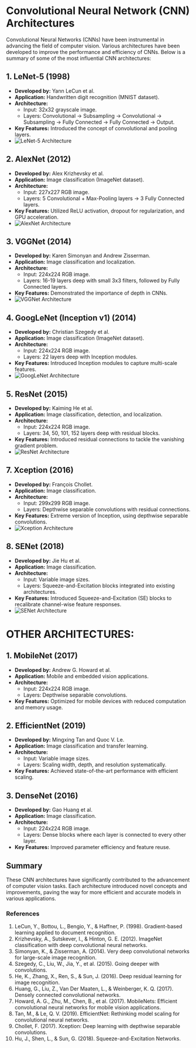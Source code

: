 # Convolutional Neural Network (CNN) Architectures

Convolutional Neural Networks (CNNs) have been instrumental in advancing the field of computer vision. Various architectures have been developed to improve the performance and efficiency of CNNs. Below is a summary of some of the most influential CNN architectures:

## 1. LeNet-5 (1998)
- **Developed by:** Yann LeCun et al.
- **Application:** Handwritten digit recognition (MNIST dataset).
- **Architecture:**
  - Input: 32x32 grayscale image.
  - Layers: Convolutional -> Subsampling -> Convolutional -> Subsampling -> Fully Connected -> Fully Connected -> Output.
- **Key Features:** Introduced the concept of convolutional and pooling layers.
- ![LeNet-5 Architecture](https://www.datasciencecentral.com/wp-content/uploads/2021/10/1lvvWF48t7cyRWqct13eU0w.jpeg)

## 2. AlexNet (2012)
- **Developed by:** Alex Krizhevsky et al.
- **Application:** Image classification (ImageNet dataset).
- **Architecture:**
  - Input: 227x227 RGB image.
  - Layers: 5 Convolutional + Max-Pooling layers -> 3 Fully Connected layers.
- **Key Features:** Utilized ReLU activation, dropout for regularization, and GPU acceleration.
- ![AlexNet Architecture](https://miro.medium.com/v2/resize:fit:1400/1*0dsWFuc0pDmcAmHJUh7wqg.png)

## 3. VGGNet (2014)
- **Developed by:** Karen Simonyan and Andrew Zisserman.
- **Application:** Image classification and localization.
- **Architecture:**
  - Input: 224x224 RGB image.
  - Layers: 16-19 layers deep with small 3x3 filters, followed by Fully Connected layers.
- **Key Features:** Demonstrated the importance of depth in CNNs.
- ![VGGNet Architecture](https://www.researchgate.net/profile/Timea-Bezdan/publication/333242381/figure/fig2/AS:760979981860866@1558443174380/VGGNet-architecture-19.ppm)

## 4. GoogLeNet (Inception v1) (2014)
- **Developed by:** Christian Szegedy et al.
- **Application:** Image classification (ImageNet dataset).
- **Architecture:**
  - Input: 224x224 RGB image.
  - Layers: 22 layers deep with Inception modules.
- **Key Features:** Introduced Inception modules to capture multi-scale features.
- ![GoogLeNet Architecture](https://media.geeksforgeeks.org/wp-content/uploads/20200429201304/Incepption-module.PNG)

## 5. ResNet (2015)
- **Developed by:** Kaiming He et al.
- **Application:** Image classification, detection, and localization.
- **Architecture:**
  - Input: 224x224 RGB image.
  - Layers: 34, 50, 101, 152 layers deep with residual blocks.
- **Key Features:** Introduced residual connections to tackle the vanishing gradient problem.
- ![ResNet Architecture](https://media.geeksforgeeks.org/wp-content/uploads/20200424011138/ResNet.PNG)

## 7. Xception (2016)
- **Developed by:** François Chollet.
- **Application:** Image classification.
- **Architecture:**
  - Input: 299x299 RGB image.
  - Layers: Depthwise separable convolutions with residual connections.
- **Key Features:** Extreme version of Inception, using depthwise separable convolutions.
- ![Xception Architecture](https://www.researchgate.net/profile/Rodrigo-Salas-5/publication/357973065/figure/fig2/AS:1127438167879680@1645813614280/Depthwise-separable-convolution-of-the-MobileNet-which-factorizes-the-convolution-into.ppm)

## 8. SENet (2018)
- **Developed by:** Jie Hu et al.
- **Application:** Image classification.
- **Architecture:**
  - Input: Variable image sizes.
  - Layers: Squeeze-and-Excitation blocks integrated into existing architectures.
- **Key Features:** Introduced Squeeze-and-Excitation (SE) blocks to recalibrate channel-wise feature responses.
- ![SENet Architecture](https://production-media.paperswithcode.com/methods/Screen_Shot_2020-06-14_at_9.11.02_PM.png)

# OTHER ARCHITECTURES:

## 1. MobileNet (2017)
- **Developed by:** Andrew G. Howard et al.
- **Application:** Mobile and embedded vision applications.
- **Architecture:**
  - Input: 224x224 RGB image.
  - Layers: Depthwise separable convolutions.
- **Key Features:** Optimized for mobile devices with reduced computation and memory usage.

## 2. EfficientNet (2019)
- **Developed by:** Mingxing Tan and Quoc V. Le.
- **Application:** Image classification and transfer learning.
- **Architecture:**
  - Input: Variable image sizes.
  - Layers: Scaling width, depth, and resolution systematically.
- **Key Features:** Achieved state-of-the-art performance with efficient scaling.

## 3. DenseNet (2016)
- **Developed by:** Gao Huang et al.
- **Application:** Image classification.
- **Architecture:**
  - Input: 224x224 RGB image.
  - Layers: Dense blocks where each layer is connected to every other layer.
- **Key Features:** Improved parameter efficiency and feature reuse.

## Summary
These CNN architectures have significantly contributed to the advancement of computer vision tasks. Each architecture introduced novel concepts and improvements, paving the way for more efficient and accurate models in various applications.

### References
1. LeCun, Y., Bottou, L., Bengio, Y., & Haffner, P. (1998). Gradient-based learning applied to document recognition.
2. Krizhevsky, A., Sutskever, I., & Hinton, G. E. (2012). ImageNet classification with deep convolutional neural networks.
3. Simonyan, K., & Zisserman, A. (2014). Very deep convolutional networks for large-scale image recognition.
4. Szegedy, C., Liu, W., Jia, Y., et al. (2015). Going deeper with convolutions.
5. He, K., Zhang, X., Ren, S., & Sun, J. (2016). Deep residual learning for image recognition.
6. Huang, G., Liu, Z., Van Der Maaten, L., & Weinberger, K. Q. (2017). Densely connected convolutional networks.
7. Howard, A. G., Zhu, M., Chen, B., et al. (2017). MobileNets: Efficient convolutional neural networks for mobile vision applications.
8. Tan, M., & Le, Q. V. (2019). EfficientNet: Rethinking model scaling for convolutional neural networks.
9. Chollet, F. (2017). Xception: Deep learning with depthwise separable convolutions.
10. Hu, J., Shen, L., & Sun, G. (2018). Squeeze-and-Excitation Networks.
